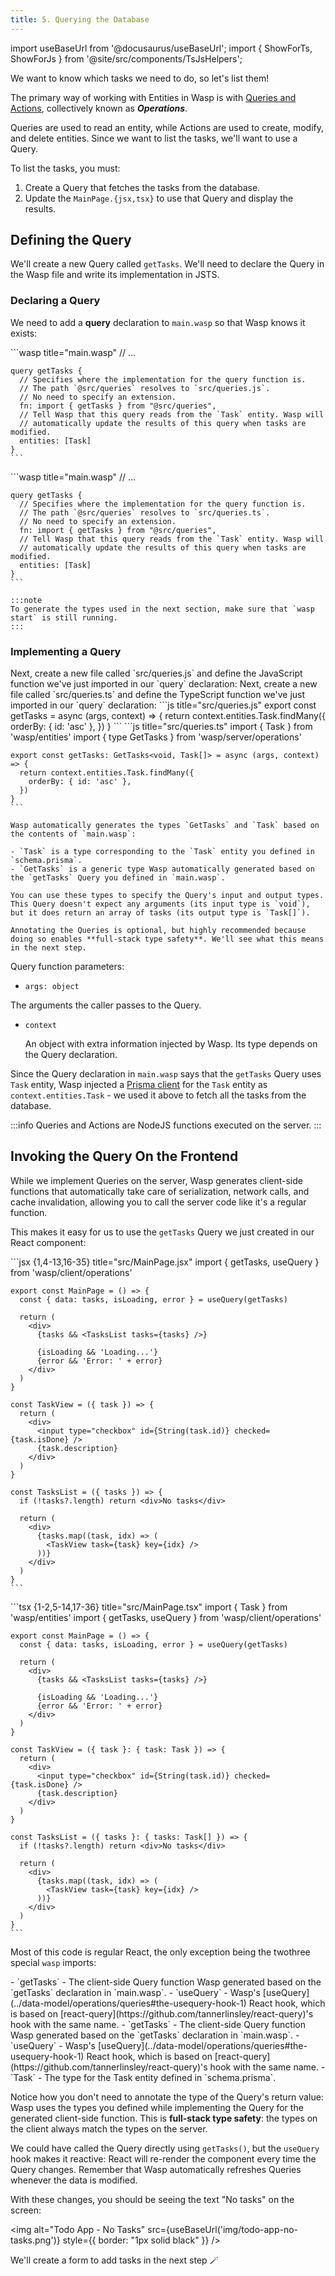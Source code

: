 ```yaml
---
title: 5. Querying the Database
---
```


import useBaseUrl from '@docusaurus/useBaseUrl';
import { ShowForTs, ShowForJs } from '@site/src/components/TsJsHelpers';

We want to know which tasks we need to do, so let's list them!

The primary way of working with Entities in Wasp is with [Queries and Actions](../data-model/operations/overview), collectively known as **_Operations_**.

Queries are used to read an entity, while Actions are used to create, modify, and delete entities. Since we want to list the tasks, we'll want to use a Query.

To list the tasks, you must:

1. Create a Query that fetches the tasks from the database.
2. Update the `MainPage.{jsx,tsx}` to use that Query and display the results.

## Defining the Query

We'll create a new Query called `getTasks`. We'll need to declare the Query in the Wasp file and write its implementation in <ShowForJs>JS</ShowForJs><ShowForTs>TS</ShowForTs>.

### Declaring a Query

We need to add a **query** declaration to `main.wasp` so that Wasp knows it exists:

<Tabs groupId="js-ts">
  <TabItem value="js" label="JavaScript">
    ```wasp title="main.wasp"
    // ...

    query getTasks {
      // Specifies where the implementation for the query function is.
      // The path `@src/queries` resolves to `src/queries.js`.
      // No need to specify an extension.
      fn: import { getTasks } from "@src/queries",
      // Tell Wasp that this query reads from the `Task` entity. Wasp will
      // automatically update the results of this query when tasks are modified.
      entities: [Task]
    }
    ```
  </TabItem>

  <TabItem value="ts" label="TypeScript">
    ```wasp title="main.wasp"
    // ...

    query getTasks {
      // Specifies where the implementation for the query function is.
      // The path `@src/queries` resolves to `src/queries.ts`.
      // No need to specify an extension.
      fn: import { getTasks } from "@src/queries",
      // Tell Wasp that this query reads from the `Task` entity. Wasp will
      // automatically update the results of this query when tasks are modified.
      entities: [Task]
    }
    ```

    :::note
    To generate the types used in the next section, make sure that `wasp start` is still running.
    :::
  </TabItem>
</Tabs>

### Implementing a Query

<ShowForJs>
  Next, create a new file called `src/queries.js` and define the JavaScript function we've just imported in our `query` declaration:
</ShowForJs>

<ShowForTs>
  Next, create a new file called `src/queries.ts` and define the TypeScript function we've just imported in our `query` declaration:
</ShowForTs>

<Tabs groupId="js-ts">
  <TabItem value="js" label="JavaScript">
    ```js title="src/queries.js"
    export const getTasks = async (args, context) => {
      return context.entities.Task.findMany({
        orderBy: { id: 'asc' },
      })
    }
    ```
  </TabItem>

  <TabItem value="ts" label="TypeScript">
    ```js title="src/queries.ts"
    import { Task } from 'wasp/entities'
    import { type GetTasks } from 'wasp/server/operations'

    export const getTasks: GetTasks<void, Task[]> = async (args, context) => {
      return context.entities.Task.findMany({
        orderBy: { id: 'asc' },
      })
    }
    ```

    Wasp automatically generates the types `GetTasks` and `Task` based on the contents of `main.wasp`:

    - `Task` is a type corresponding to the `Task` entity you defined in `schema.prisma`.
    - `GetTasks` is a generic type Wasp automatically generated based on the `getTasks` Query you defined in `main.wasp`.

    You can use these types to specify the Query's input and output types. This Query doesn't expect any arguments (its input type is `void`), but it does return an array of tasks (its output type is `Task[]`).

    Annotating the Queries is optional, but highly recommended because doing so enables **full-stack type safety**. We'll see what this means in the next step.
  </TabItem>
</Tabs>

Query function parameters:

- `args: object`

The arguments the caller passes to the Query.

- `context`

  An object with extra information injected by Wasp. Its type depends on the Query declaration.

Since the Query declaration in `main.wasp` says that the `getTasks` Query uses `Task` entity, Wasp injected a [Prisma client](https://www.prisma.io/docs/reference/tools-and-interfaces/prisma-client/crud) for the `Task` entity as `context.entities.Task` - we used it above to fetch all the tasks from the database.

:::info
Queries and Actions are NodeJS functions executed on the server.
:::

## Invoking the Query On the Frontend

While we implement Queries on the server, Wasp generates client-side functions that automatically take care of serialization, network calls, and cache invalidation, allowing you to call the server code like it's a regular function.

This makes it easy for us to use the `getTasks` Query we just created in our React component:

<Tabs groupId="js-ts">
  <TabItem value="js" label="JavaScript">
    ```jsx {1,4-13,16-35} title="src/MainPage.jsx"
    import { getTasks, useQuery } from 'wasp/client/operations'

    export const MainPage = () => {
      const { data: tasks, isLoading, error } = useQuery(getTasks)

      return (
        <div>
          {tasks && <TasksList tasks={tasks} />}

          {isLoading && 'Loading...'}
          {error && 'Error: ' + error}
        </div>
      )
    }

    const TaskView = ({ task }) => {
      return (
        <div>
          <input type="checkbox" id={String(task.id)} checked={task.isDone} />
          {task.description}
        </div>
      )
    }

    const TasksList = ({ tasks }) => {
      if (!tasks?.length) return <div>No tasks</div>

      return (
        <div>
          {tasks.map((task, idx) => (
            <TaskView task={task} key={idx} />
          ))}
        </div>
      )
    }
    ```
  </TabItem>

  <TabItem value="ts" label="TypeScript">
    ```tsx {1-2,5-14,17-36} title="src/MainPage.tsx"
    import { Task } from 'wasp/entities'
    import { getTasks, useQuery } from 'wasp/client/operations'

    export const MainPage = () => {
      const { data: tasks, isLoading, error } = useQuery(getTasks)

      return (
        <div>
          {tasks && <TasksList tasks={tasks} />}

          {isLoading && 'Loading...'}
          {error && 'Error: ' + error}
        </div>
      )
    }

    const TaskView = ({ task }: { task: Task }) => {
      return (
        <div>
          <input type="checkbox" id={String(task.id)} checked={task.isDone} />
          {task.description}
        </div>
      )
    }

    const TasksList = ({ tasks }: { tasks: Task[] }) => {
      if (!tasks?.length) return <div>No tasks</div>

      return (
        <div>
          {tasks.map((task, idx) => (
            <TaskView task={task} key={idx} />
          ))}
        </div>
      )
    }
    ```
  </TabItem>
</Tabs>

Most of this code is regular React, the only exception being the <ShowForJs>two</ShowForJs><ShowForTs>three</ShowForTs> special `wasp` imports:

<ShowForJs>
  - `getTasks` - The client-side Query function Wasp generated based on the `getTasks` declaration in `main.wasp`.
  - `useQuery` - Wasp's [useQuery](../data-model/operations/queries#the-usequery-hook-1) React hook, which is based on [react-query](https://github.com/tannerlinsley/react-query)'s hook with the same name.
</ShowForJs>

<ShowForTs>
  - `getTasks` - The client-side Query function Wasp generated based on the `getTasks` declaration in `main.wasp`.
  - `useQuery` - Wasp's [useQuery](../data-model/operations/queries#the-usequery-hook-1) React hook, which is based on [react-query](https://github.com/tannerlinsley/react-query)'s hook with the same name.
  - `Task` - The type for the Task entity defined in `schema.prisma`.

  Notice how you don't need to annotate the type of the Query's return value: Wasp uses the types you defined while implementing the Query for the generated client-side function. This is **full-stack type safety**: the types on the client always match the types on the server.
</ShowForTs>

We could have called the Query directly using `getTasks()`, but the `useQuery` hook makes it reactive: React will re-render the component every time the Query changes. Remember that Wasp automatically refreshes Queries whenever the data is modified.

With these changes, you should be seeing the text "No tasks" on the screen:

<img alt="Todo App - No Tasks" src={useBaseUrl('img/todo-app-no-tasks.png')} style={{ border: "1px solid black" }} />

We'll create a form to add tasks in the next step 🪄
